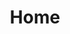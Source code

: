 ---
home: true
icon: home
title: Home
heroImage: /image.png
heroText: CoolBox
tagline: To make Schoolbox look good again.
actions:
  - text: Install
    link: /install
    type: primary

  - text: Docs
    link: /docs

features:
  - title: Reminders System
    icon: bell
    details: Set reminders for yourself, and get notified when they are due. Can be set for assessments, and can be received via Desktop or Discord.

  - title: Coloured Tiles
    icon: palette
    details: Brings back the vibrant tile gradients on the homepage.

  - title: Live Updating
    icon: sync
    details: Your timetable, due work, and news sections will all update live.

  - title: Timers
    icon: clock
    details: Keep track of time with a live display of the time left in the current period or to your next.

  - title: Compact Homepage
    icon: minimize
    details: Improved and compacted the overall layout of the homepage, and removed unnecessary rarely used tiles.

  - title: Discord Server
    icon: fab fa-discord
    details: Suggest features, report bugs and find out about new updates on the official Discord server.
    link: https://theme-hope.vuejs.press/guide/markdown/

  - title: New Features Soon
    icon: plus
    details: More features are planned to be added in the future, including custom themes and quick notes.

---